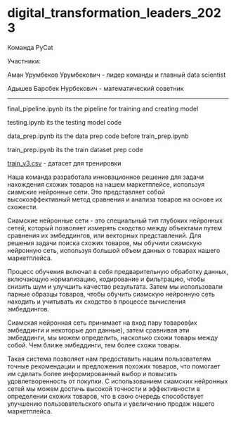 # digital_transformation_leaders_2023

Команда PyCat

Участники:

Аман Урумбеков Урумбекович - лидер команды и главный data scientist

Адышев Барсбек Нурбекович - математический советник

---------------------------------------------------------------------------------------

final_pipeline.ipynb its the pipeline for training and creating model

testing.ipynb its the testing model code

data_prep.ipynb its the data prep code before train_prep.ipynb

train_prep.ipynb its the train dataset prep code

[train_v3.csv](https://drive.google.com/file/d/16yh2o-Vp2SBsImQGrkpNfUftrKVjWKdD/view?usp=sharing) - датасет для тренировки

Наша команда разработала инновационное решение для задачи нахождения схожих товаров на нашем маркетплейсе, используя сиамские нейронные сети. Это представляет собой высокоэффективный метод сравнения и анализа товаров на основе их схожести.

Сиамские нейронные сети - это специальный тип глубоких нейронных сетей, который позволяет измерять сходство между объектами путем сравнения их эмбеддингов, или векторных представлений. Для решения задачи поиска схожих товаров, мы обучили сиамскую нейронную сеть, используя большой объем данных о товарах нашего маркетплейса.

Процесс обучения включал в себя предварительную обработку данных, включающую нормализацию, кодирование и фильтрацию, чтобы снизить шум и улучшить качество результата. Затем мы использовали парные образцы товаров, чтобы обучить сиамскую нейронную сеть находить и учитывать их сходство в процессе вычисления эмбеддингов.

Сиамская нейронная сеть принимает на вход пару товаров(их эмбеддинги и некоторые доп данные), затем сравнивая эти эмбеддинги, мы можем определить, насколько схожи товары между собой. Чем ближе эмбеддинги, тем более схожи товары.

Такая система позволяет нам предоставить нашим пользователям точные рекомендации и предложения похожих товаров, что помогает им сделать более информированный выбор и повысить удовлетворенность от покупки. С использованием сиамских нейронных сетей мы можем достичь высокой точности и эффективности в определении схожих товаров, что в свою очередь способствует улучшению пользовательского опыта и увеличению продаж нашего маркетплейса.
